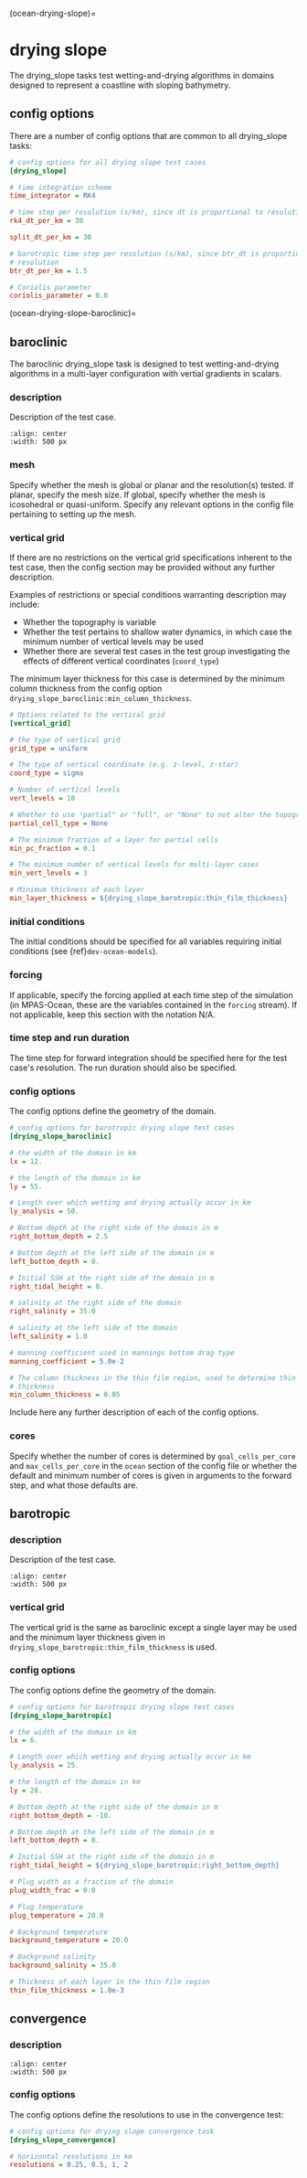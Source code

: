 (ocean-drying-slope)=

# drying slope

The drying_slope tasks test wetting-and-drying algorithms in domains designed
to represent a coastline with sloping bathymetry.

## config options

There are a number of config options that are common to all drying_slope tasks:

```cfg
# config options for all drying slope test cases
[drying_slope]

# time integration scheme
time_integrator = RK4

# time step per resolution (s/km), since dt is proportional to resolution
rk4_dt_per_km = 30

split_dt_per_km = 30

# barotropic time step per resolution (s/km), since btr_dt is proportional to
# resolution
btr_dt_per_km = 1.5

# Coriolis parameter
coriolis_parameter = 0.0
```

(ocean-drying-slope-baroclinic)=

## baroclinic

The baroclinic drying_slope task is designed to test wetting-and-drying
algorithms in a multi-layer configuration with vertial gradients in scalars.

### description

Description of the test case.
 
```{image} images/drying_slope_baroclinic.png
:align: center
:width: 500 px
```

### mesh

Specify whether the mesh is global or planar and the resolution(s) tested. If
planar, specify the mesh size. If global, specify whether the mesh is
icosohedral or quasi-uniform. Specify any relevant options in the config file
pertaining to setting up the mesh.

### vertical grid

If there are no restrictions on the vertical grid specifications inherent to
the test case, then the config section may be provided without any further
description.

Examples of restrictions or special conditions warranting description may
include:

* Whether the topography is variable
* Whether the test pertains to shallow water dynamics, in which case the
minimum number of vertical levels may be used
* Whether there are several test cases in the test group investigating the
effects of different vertical coordinates (`coord_type`)

The minimum layer thickness for this case is determined by the minimum column thickness
from the config option `drying_slope_baroclinic:min_column_thickness`.

```cfg
# Options related to the vertical grid
[vertical_grid]

# the type of vertical grid
grid_type = uniform

# The type of vertical coordinate (e.g. z-level, z-star)
coord_type = sigma

# Number of vertical levels
vert_levels = 10

# Whether to use "partial" or "full", or "None" to not alter the topography
partial_cell_type = None

# The minimum fraction of a layer for partial cells
min_pc_fraction = 0.1

# The minimum number of vertical levels for multi-layer cases
min_vert_levels = 3

# Minimum thickness of each layer
min_layer_thickness = ${drying_slope_barotropic:thin_film_thickness}
```

### initial conditions

The initial conditions should be specified for all variables requiring
initial conditions (see {ref}`dev-ocean-models`).

### forcing

If applicable, specify the forcing applied at each time step of the simulation
(in MPAS-Ocean, these are the variables contained in the `forcing` stream).
If not applicable, keep this section with the notation N/A.

### time step and run duration

The time step for forward integration should be specified here for the test
case's resolution. The run duration should also be specified.

### config options

The config options define the geometry of the domain.

```cfg
# config options for barotropic drying slope test cases
[drying_slope_baroclinic]

# the width of the domain in km
lx = 12.

# the length of the domain in km
ly = 55.

# Length over which wetting and drying actually occur in km
ly_analysis = 50.

# Bottom depth at the right side of the domain in m
right_bottom_depth = 2.5

# Bottom depth at the left side of the domain in m
left_bottom_depth = 0.

# Initial SSH at the right side of the domain in m
right_tidal_height = 0.

# salinity at the right side of the domain
right_salinity = 35.0

# salinity at the left side of the domain
left_salinity = 1.0

# manning coefficient used in mannings bottom drag type
manning_coefficient = 5.0e-2

# The column thickness in the thin film region, used to determine thin film
# thickness
min_column_thickness = 0.05
```

Include here any further description of each of the config options.

### cores

Specify whether the number of cores is determined by `goal_cells_per_core` and
`max_cells_per_core` in the `ocean` section of the config file or whether the
default and minimum number of cores is given in arguments to the forward step,
and what those defaults are.

## barotropic

### description

Description of the test case.
 
```{image} images/drying_slope_barotropic.png
:align: center
:width: 500 px
```
### vertical grid

The vertical grid is the same as baroclinic except a single layer may be used and
the minimum layer thickness given in `drying_slope_barotropic:thin_film_thickness`
is used.

### config options

The config options define the geometry of the domain.

```cfg
# config options for barotropic drying slope test cases
[drying_slope_barotropic]

# the width of the domain in km
lx = 6.

# Length over which wetting and drying actually occur in km
ly_analysis = 25.

# the length of the domain in km
ly = 28.

# Bottom depth at the right side of the domain in m
right_bottom_depth = -10.

# Bottom depth at the left side of the domain in m
left_bottom_depth = 0.

# Initial SSH at the right side of the domain in m
right_tidal_height = ${drying_slope_barotropic:right_bottom_depth}

# Plug width as a fraction of the domain
plug_width_frac = 0.0

# Plug temperature
plug_temperature = 20.0

# Background temperature
background_temperature = 20.0

# Background salinity
background_salinity = 35.0

# Thickness of each layer in the thin film region
thin_film_thickness = 1.0e-3
```

## convergence

### description

```{image} images/drying_slope_convergence.png
:align: center
:width: 500 px
```
### config options

The config options define the resolutions to use in the convergence test:

```cfg
# config options for drying slope convergence task
[drying_slope_convergence]

# horizontal resolutions in km
resolutions = 0.25, 0.5, 1, 2
```

